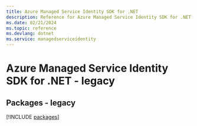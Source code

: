 ```yaml
---
title: Azure Managed Service Identity SDK for .NET
description: Reference for Azure Managed Service Identity SDK for .NET
ms.date: 02/21/2024
ms.topic: reference
ms.devlang: dotnet
ms.service: managedserviceidentity
---
```

# Azure Managed Service Identity SDK for .NET - legacy
## Packages - legacy
[!INCLUDE [packages](managed-service-identity-index.md)]